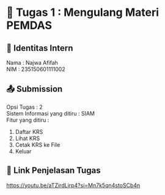# 📁 Tugas 1 : Mengulang Materi PEMDAS

## 👤 Identitas Intern
Nama : Najwa Afifah             
NIM  : 235150601111002

## 📤 Submission    

Opsi Tugas : 2            
Sistem Informasi yang ditiru : SIAM              
Fitur yang ditiru :                   
1. Daftar KRS
2. Lihat KRS
3. Cetak KRS ke File
4. Keluar

## 🔗 Link Penjelasan Tugas

https://youtu.be/aTZirdLjrp4?si=Mn7k5qn4stoSCb4n

